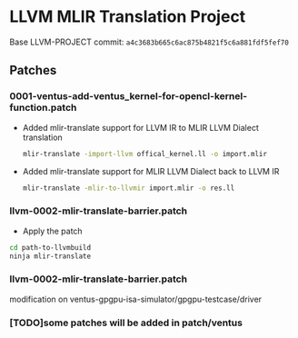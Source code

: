# LLVM MLIR Translation Project

Base LLVM-PROJECT commit: `a4c3683b665c6ac875b4821f5c6a881fdf5fef70`

## Patches

### 0001-ventus-add-ventus_kernel-for-opencl-kernel-function.patch
- Added mlir-translate support for LLVM IR to MLIR LLVM Dialect translation
  ```bash
  mlir-translate -import-llvm offical_kernel.ll -o import.mlir
  ```
- Added mlir-translate support for MLIR LLVM Dialect back to LLVM IR
  ```bash
  mlir-translate -mlir-to-llvmir import.mlir -o res.ll
  ```
### llvm-0002-mlir-translate-barrier.patch
- Apply the patch
```bash
cd path-to-llvmbuild
ninja mlir-translate
```
### llvm-0002-mlir-translate-barrier.patch
modification on ventus-gpgpu-isa-simulator/gpgpu-testcase/driver


### [TODO]some patches will be added in patch/ventus